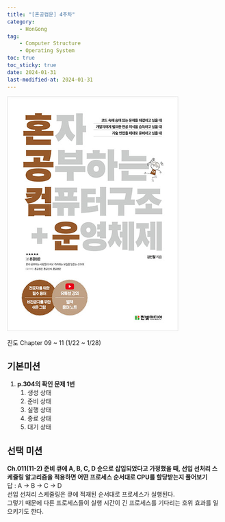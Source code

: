 ```yaml
---
title: "[혼공컴운] 4주차"
category:
    - HonGong
tag:
    - Computer Structure
    - Operating System
toc: true
toc_sticky: true
date: 2024-01-31
last-modified-at: 2024-01-31
---
```

![image](https://github.com/Sho1007/sho1007.github.io/blob/main/assets/images/B9177037040_l.jpg?raw=true)


진도 Chapter 09 ~ 11 (1/22 ~ 1/28)

## 기본미션   
1. <b>p.304의 확인 문제 1번</b>   
    1. 생성 상태
    2. 준비 상태
    3. 실행 상태
    4. 종료 상태
    5. 대기 상태


## 선택 미션
<b>Ch.011(11-2) 준비 큐에 A, B, C, D 순으로 삽입되었다고 가정했을 때, 선입 선처리 스케줄링 알고리즘을 적용하면 어떤 프로세스 순서대로 CPU를 할당받는지 풀어보기</b>   
답 : A -> B -> C -> D   
선입 선처리 스케줄링은 큐에 적재된 순서대로 프로세스가 실행된다.   
그렇기 때문에 다른 프로세스들이 실행 시간이 긴 프로세스를 기다리는 호위 효과를 일으키기도 한다.